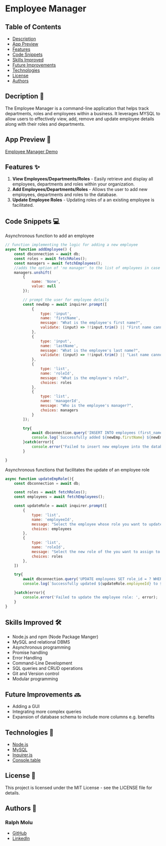 # Employee Manager

## Table of Contents
- [Description](#description-)
- [App Preview](#app-preview-)
- [Features](#features-)
- [Code Snippets](#code-snippets-)
- [Skills Improved](#skills-improved-️)
- [Future Improvements](#future-improvements-️)
- [Technologies](#technologies-️)
- [License](#license-)
- [Authors](#authors-️)

## Decription 📖
The Employee Manager is a command-line application that helps track departments, roles and employees within a business. It leverages MYSQL to allow users to effectively view, add, remove and update employee details along with their roles and departments.

## App Preview 👀
[Employee Manager Demo](<demo/employee manager demo1.webm>)

## Features ✨
1. **View Employees/Departments/Roles** - Easily retrieve and display all employees, departments and roles within your organization.
2. **Add Employees/Departments/Roles** - Allows the user to add new employees, departments and roles to the database.
3. **Update Employee Roles** - Updating roles of a an existing employee is facilitated.

## Code Snippets 💻

Asynchronous function to add an employee 

```javascript
// function implementing the logic for adding a new employee
async function addEmployee() {
    const dbconnection = await db;
    const roles = await fetchRoles(); 
    const managers = await fetchEmployees();
    //adds the option of 'no manager' to the list of employees in case the employee has no managers
    managers.unshift(
        {
            name: 'None',
            value: null
        });

        // prompt the user for employee details
        const newEmp = await inquirer.prompt([
            {
                type: 'input',
                name: 'firstName',
                message: "What is the employee's first name?",
                validate: (input) => !!input.trim() || "First name cannot be empty!"
            },
            {
                type: 'input',
                name: 'lastName',
                message: "What is the employee's last name?",
                validate: (input) => !!input.trim() || "Last name cannot be empty!"
            },
            {
                type: 'list',
                name: 'roleId',
                message: "What is the employee's role?",
                choices: roles
            },
            {
                type: 'list',
                name: 'managerId',
                message: "Who is the employee's manager?",
                choices: managers
            }
        ]);

        try{
            await dbconnection.query('INSERT INTO employees (first_name, last_name, role_id, manager_id) VALUES (?,?,?,?)', [newEmp.firstName, newEmp.lastName, newEmp.roleId, newEmp.managerId]);
            console.log(`Successfully added ${newEmp.firstName} ${newEmp.lastName} into the database`);
        }catch(error){
            console.error("Failed to insert new employee into the database: ", error);
        }

}
```

Asynchronous functions that facilitates the update of an employee role
```javascript
async function updateEmpRole(){
    const dbconnection = await db;

    const roles = await fetchRoles();
    const employees = await fetchEmployees();

    const updateRole = await inquirer.prompt([
        {
            type: 'list',
            name: 'employeeId',
            message: "Select the employee whose role you want to update: ",
            choices: employees
        },
        {
            type: 'list',
            name: 'roleId',
            message: "Select the new role of the you want to assign to the employee: ",
            choices: roles
        },
    ])

    try{
        await dbconnection.query('UPDATE employees SET role_id = ? WHERE id = ?', [updateRole.roleId,updateRole.employeeId]);
        console.log(`Successfully updated ${updateRole.employeeId} to ${updateRole.roleId}!`)

    }catch(error){
        console.error('Failed to update the employee role: ', error);
    }
}
```

## Skills Improved 🛠️
- Node.js and npm (Node Package Manger)
- MySQL and relational DBMS
- Asynchronous programming
- Promise handling
- Error Handling
- Command-Line Development
- SQL queries and CRUD operations
- Git and Version control
- Modular programming

## Future Improvements 🔜
- Adding a GUI
- Integrating more complex queries
- Expansion of database schema to include more columns e.g. benefits

## Technologies 🔧
* [Node.js](https://nodejs.org/en)
* [MySQL](https://www.mysql.com/)
* [Inquirer.js](https://www.npmjs.com/package/inquirer)
* [Console.table](https://www.npmjs.com/package/console.table)

## License 📄
This project is licensed under the MIT License - see the LICENSE file for details.

## Authors 👤
### Ralph Molu
- [GitHub](https://github.com/ralphmolu)
- [LinkedIn](https://www.linkedin.com/in/ralph-molu)